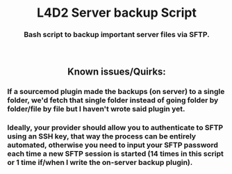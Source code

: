 <h1 align="center">L4D2 Server backup Script</h1>
<h3 align="center">Bash script to backup important server files via SFTP.</h2>

​
<h2 align="center">Known issues/Quirks:</h2>

### If a sourcemod plugin made the backups (on server) to a single folder, we'd fetch that single folder instead of going folder by folder/file by file but I haven't wrote said plugin yet.
### Ideally, your provider should allow you to authenticate to SFTP using an SSH key, that way the process can be entirely automated, otherwise you need to input your SFTP password each time a new SFTP session is started (14 times in this script or 1 time if/when I write the on-server backup plugin).
